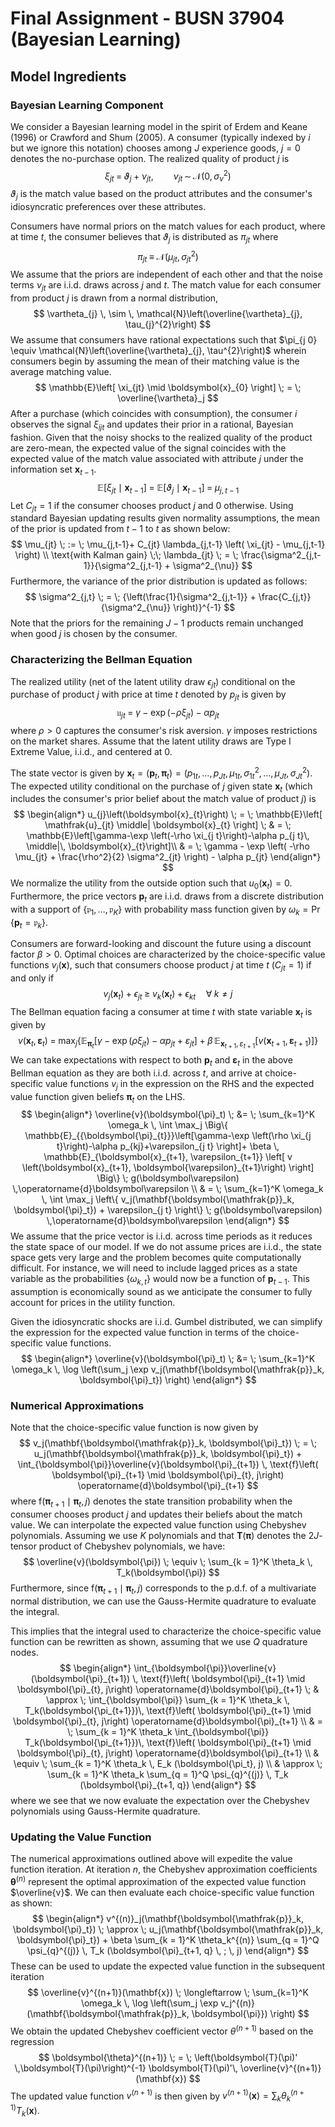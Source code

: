# Final Assignment - BUSN 37904 (Bayesian Learning)

## Model Ingredients

### Bayesian Learning Component

We consider a Bayesian learning model in the spirit of Erdem and Keane (1996) or Crawford and Shum (2005). A consumer (typically indexed by $i$ but we ignore this notation) chooses among $J$ experience goods, $j=0$ denotes the no-purchase option. The realized quality of product $j$ is
$$
\xi_{j t} \; = \; \vartheta_{j}+\nu_{j t}, \qquad \nu_{j t} \, \sim \, \mathcal{N}\left(0, \sigma_{\nu}^{2}\right)
$$
$\vartheta_{j}$ is the match value based on the product attributes and the consumer's idiosyncratic preferences over these attributes. 

Consumers have normal priors on the match values for each product, where at time $t$, the consumer believes that $\vartheta_j$ is distributed as $\pi_{jt}$ where
$$
\pi_{jt} \; \equiv \; \mathcal{N}\left(\mu_{j t}, \sigma_{jt}^{2}\right)
$$
We assume that the priors are independent of each other and that the noise terms $\nu_{j t}$ are i.i.d. draws across $j$ and $t$. The match value for each consumer from product $j$ is drawn from a normal distribution,
$$
\vartheta_{j} \, \sim \, \mathcal{N}\left(\overline{\vartheta}_{j}, \tau_{j}^{2}\right)
$$
We assume that consumers have rational expectations such that $\pi_{j 0} \equiv \mathcal{N}\left(\overline{\vartheta}_{j}, \tau^{2}\right)$ wherein consumers begin by assuming the mean of their matching value is the average matching value. 
$$
\mathbb{E}\left[ \xi_{jt} \mid \boldsymbol{x}_{0} \right] \; = \; \overline{\vartheta}_j
$$
After a purchase (which coincides with consumption), the consumer $i$ observes the signal $\xi_{i j t}$ and updates their prior in a rational, Bayesian fashion. Given that the noisy shocks to the realized quality of the product are zero-mean, the expected value of the signal coincides with the expected value of the match value associated with attribute $j$ under the information set $\boldsymbol{x}_{t-1}$.
$$
\mathbb{E}\left[\xi_{jt} \mid \boldsymbol{x}_{t-1} \right] \; = \; \mathbb{E}\left[\vartheta_{j} \mid \boldsymbol{x}_{t-1} \right] \; = \; \mu_{j,t-1}
$$
Let $C_{jt} = 1$ if the consumer chooses product $j$ and $0$ otherwise. Using standard Bayesian updating results given normality assumptions, the mean of the prior is updated from $t-1$ to $t$ as shown below: 
$$
\mu_{jt} \; := \;   \mu_{j,t-1}+ C_{jt} \lambda_{j,t-1} \left( \xi_{jt} - \mu_{j,t-1}  \right) \\
\text{with Kalman gain} \;\; 
\lambda_{jt} \; = \; \frac{\sigma^2_{j,t-1}}{\sigma^2_{j,t-1} + \sigma^2_{\nu}}
$$
 Furthermore, the variance of the prior distribution is updated as follows:
$$
\sigma^2_{j,t} \; = \; {\left(\frac{1}{\sigma^2_{j,t-1}} + \frac{C_{j,t}}{\sigma^2_{\nu}} \right)}^{-1}
$$
Note that the priors for the remaining $J - 1$ products remain unchanged when good $j$ is chosen by the consumer.

### Characterizing the Bellman Equation

The realized utility (net of the latent utility draw $\epsilon_{j t}$) conditional on the purchase of product $j$ with price at time $t$ denoted by $p_{j t}$ is given by
$$
\mathfrak{u}_{j t} \; = \; \gamma-\exp \left(-\rho \xi_{j t}\right)-\alpha p_{j t}
$$
where $\rho > 0$ captures the consumer's risk aversion. $\gamma$ imposes restrictions on the market shares. Assume that the latent utility draws are Type I Extreme Value, i.i.d., and centered at 0. 

The state vector is given by $\boldsymbol{x}_{t}=\left(\boldsymbol{p}_{t}, \boldsymbol{\pi}_{t}\right)=\left(p_{1 t}, \ldots, p_{J t}, \mu_{1 t}, \sigma_{1 t}^{2}, \ldots, \mu_{J t}, \sigma_{J t}^{2}\right)$. The expected utility conditional on the purchase of $j$ given state $\boldsymbol{x}_t$ (which includes the consumer's prior belief about the match value of product $j$) is
$$
\begin{align*}
u_{j}\left(\boldsymbol{x}_{t}\right) \; = \; \mathbb{E}\left[ \mathfrak{u}_{jt} \middle| \boldsymbol{x}_{t} \right] \; & = \;  \mathbb{E}\left[\gamma-\exp \left(-\rho \xi_{j t}\right)-\alpha p_{j t}\, \middle|\, \boldsymbol{x}_{t}\right]\\
& = \; \gamma - \exp \left( -\rho \mu_{jt} + \frac{\rho^2}{2} \sigma^2_{jt} \right) - \alpha p_{jt} 
\end{align*}
$$
We normalize the utility from the outside option such that $u_0 \left( \boldsymbol{x}_t \right) = 0$. Furthermore, the price vectors $\mathbf{p}_{t}$ are i.i.d. draws from a discrete distribution with a support of $\left\{\mathfrak{p}_{1}, \ldots, \mathfrak{p}_{K}\right\}$ with probability mass function given by $\omega_{k}=\operatorname{Pr}\left\{\boldsymbol{p}_{t}=\boldsymbol{\mathfrak{p}}_{k}\right\}$.

Consumers are forward-looking and discount the future using a discount factor $\beta>0 .$ Optimal choices are characterized by the choice-specific value functions $v_{j}(\boldsymbol{x})$, such that consumers choose product $j$ at time $t$ ($C_{jt} = 1$) if and only if 
$$
v_{j}\left(\boldsymbol{x}_{t}\right)+\epsilon_{jt} \; \geq \;  v_{k}\left(\boldsymbol{x}_{t}\right)+\epsilon_{k t} \quad \forall \; k \neq j
$$
The Bellman equation facing a consumer at time $t$ with state variable $\boldsymbol{x}_t$ is given by
$$
v\left(\boldsymbol{x}_{t}, \boldsymbol{\varepsilon}_{t}\right) \; = \; \max _{j}  \Big\{ \mathbb{E}_{{\boldsymbol{\pi}_{t}}}\left[\gamma-\exp \left(\rho \xi_{j t}\right)-\alpha p_{j t}+\varepsilon_{j t} \right]+ \beta \, \mathbb{E}_{\boldsymbol{x}_{t+1}, \varepsilon_{t+1}} \left[ v \left(\boldsymbol{x}_{t+1}, \boldsymbol{\varepsilon}_{t+1}\right)  \right] \Big\}
$$
We can take expectations with respect to both $\boldsymbol{p}_t$ and $\boldsymbol{\varepsilon}_t$ in the above Bellman equation as they are both i.i.d. across $t$, and arrive at choice-specific value functions $v_j$ in the expression on the RHS and the expected value function given beliefs $\boldsymbol{\pi}_t$ on the LHS.
$$
\begin{align*}
\overline{v}(\boldsymbol{\pi}_t) \; &= \; \sum_{k=1}^K \omega_k \, \int \max_j  \Big\{ \mathbb{E}_{{\boldsymbol{\pi}_{t}}}\left[\gamma-\exp \left(\rho \xi_{j t}\right)-\alpha p_{kj}+\varepsilon_{j t} \right]+ \beta \, \mathbb{E}_{\boldsymbol{x}_{t+1}, \varepsilon_{t+1}} \left[ v \left(\boldsymbol{x}_{t+1}, \boldsymbol{\varepsilon}_{t+1}\right)  \right] \Big\} \; g(\boldsymbol\varepsilon) \,\operatorname{d}\boldsymbol\varepsilon \\
& = \;  \sum_{k=1}^K \omega_k \, \int \max_j  \left\{ v_j(\mathbf{\boldsymbol{\mathfrak{p}}_k, \boldsymbol{\pi}_t}) +  \varepsilon_{j t} \right\} \; g(\boldsymbol\varepsilon) \,\operatorname{d}\boldsymbol\varepsilon
\end{align*}
$$
We assume that the price vector is i.i.d. across time periods as it reduces the state space of our model. If we do not assume prices are i.i.d., the state space gets very large and the problem becomes quite computationally difficult. For instance, we will need to include lagged prices as a state variable as the probabilities $\{\omega_{k,t}\}$ would now be a function of $\boldsymbol{p}_{t-1}$. This assumption is economically sound as we anticipate the consumer to fully account for prices in the utility function.

Given the idiosyncratic shocks are i.i.d. Gumbel distributed, we can simplify the expression for the expected value function in terms of the choice-specific value functions.
$$
\begin{align*}
\overline{v}(\boldsymbol{\pi}_t)  
\; &= \; \sum_{k=1}^K \omega_k \, \log \left(\sum_j \exp   v_j(\mathbf{\boldsymbol{\mathfrak{p}}_k, \boldsymbol{\pi}_t})   \right)
\end{align*}
$$

### Numerical Approximations

Note that the choice-specific value function is now given by
$$
v_j(\mathbf{\boldsymbol{\mathfrak{p}}_k, \boldsymbol{\pi}_t}) \; = \; u_j(\mathbf{\boldsymbol{\mathfrak{p}}_k, \boldsymbol{\pi}_t}) + \int_{\boldsymbol{\pi}}\overline{v}(\boldsymbol{\pi}_{t+1}) \, \text{f}\left( \boldsymbol{\pi}_{t+1} \mid \boldsymbol{\pi}_{t}, j\right) \operatorname{d}\boldsymbol{\pi}_{t+1}
$$
where $\text{f}\left( \boldsymbol{\pi}_{t+1} \mid \boldsymbol{\pi}_{t}, j\right)$ denotes the state transition probability when the consumer chooses product $j$ and updates their beliefs about the match value. We can interpolate the expected value function using Chebyshev polynomials. Assuming we use $K$ polynomials and that $\mathbf{T}(\boldsymbol{\pi})$ denotes the $2J$-tensor product of Chebyshev polynomials, we have:
$$
\overline{v}(\boldsymbol{\pi}) \; \equiv \; \sum_{k = 1}^K \theta_k \, T_k(\boldsymbol{\pi})
$$
Furthermore, since $\text{f}\left( \boldsymbol{\pi}_{t+1} \mid \boldsymbol{\pi}_{t}, j\right)$ corresponds to the p.d.f. of a multivariate normal distribution, we can use the Gauss-Hermite quadrature to evaluate the integral.

<!--However, the consumer only chooses one product in each time period and the beliefs corresponding to the match value of that product are updated. This implies that only one pair of $\mu_{j,t+1}$ and $\sigma_{j,t+1}$ are updated at any given time, and therefore the expectation needs to be evaluated-->

This implies that the integral used to characterize the choice-specific value function can be rewritten as shown, assuming that we use $Q$ quadrature nodes.
$$
\begin{align*}
\int_{\boldsymbol{\pi}}\overline{v}(\boldsymbol{\pi}_{t+1}) \, \text{f}\left( \boldsymbol{\pi}_{t+1} \mid \boldsymbol{\pi}_{t}, j\right) \operatorname{d}\boldsymbol{\pi}_{t+1} \; & \approx \; \int_{\boldsymbol{\pi}} \sum_{k = 1}^K \theta_k \, T_k(\boldsymbol{\pi_{t+1}})\, \text{f}\left( \boldsymbol{\pi}_{t+1} \mid \boldsymbol{\pi}_{t}, j\right) \operatorname{d}\boldsymbol{\pi}_{t+1} \\
& = \; \sum_{k = 1}^K \theta_k \int_{\boldsymbol{\pi}} T_k(\boldsymbol{\pi_{t+1}})\, \text{f}\left( \boldsymbol{\pi}_{t+1} \mid \boldsymbol{\pi}_{t}, j\right) \operatorname{d}\boldsymbol{\pi}_{t+1}  \\
& \equiv \; \sum_{k = 1}^K \theta_k \,  E_k (\boldsymbol{\pi_t}, j) \\
& \approx \;  \sum_{k = 1}^K \theta_k \sum_{q = 1}^Q  \psi_{q}^{(j)} \, T_k (\boldsymbol{\pi}_{t+1, q})
\end{align*}
$$
where we see that we now evaluate the expectation over the Chebyshev polynomials using Gauss-Hermite quadrature. 

### Updating the Value Function

The numerical approximations outlined above will expedite the value function iteration. At iteration $n$, the Chebyshev approximation coefficients $\boldsymbol{\theta}^{(n)}$ represent the optimal approximation of the expected value function $\overline{v}$. We can then evaluate each choice-specific value function as shown:
$$
\begin{align*}
	v^{(n)}_j(\mathbf{\boldsymbol{\mathfrak{p}}_k, \boldsymbol{\pi}_t}) \; \approx \; u_j(\mathbf{\boldsymbol{\mathfrak{p}}_k, \boldsymbol{\pi}_t}) + \beta \sum_{k = 1}^K \theta_k^{(n)} \sum_{q = 1}^Q  \psi_{q}^{(j)} \, T_k (\boldsymbol{\pi}_{t+1, q} \, ; \, j)
\end{align*}
$$
These can be used to update the expected value function in the subsequent iteration
$$
\overline{v}^{(n+1)}(\mathbf{x}) \; \longleftarrow \; \sum_{k=1}^K \omega_k \, \log \left(\sum_j \exp   v_j^{(n)}(\mathbf{\boldsymbol{\mathfrak{p}}_k, \boldsymbol{\pi}})   \right)
$$
We obtain the updated Chebyshev coefficient vector $\theta^{(n+1)}$ based on the regression
$$
\boldsymbol{\theta}^{(n+1)} \; = \; \left(\boldsymbol{T}(\pi)' \,\boldsymbol{T}(\pi)\right)^{-1} \boldsymbol{T}(\pi)'\, \overline{v}^{(n+1)}(\mathbf{x})
$$
The updated value function $v^{(n+1)}$ is then given by $v^{(n+1)}(\boldsymbol{x})=\sum_{k} \theta_{k}^{(n+1)} T_{k}(\boldsymbol{x})$.





​	





